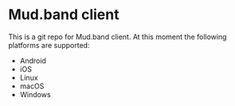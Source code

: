 # Mud.band client

This is a git repo for Mud.band client.  At this moment the following
platforms are supported:

* Android
* iOS
* Linux
* macOS
* Windows
